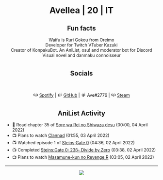<h1 align="center">
Avellea | 20 | IT
</h1>



<h2 align="center">
Fun facts
</h2>

<p align="center">
Waifu is Ruri Gokou from Oreimo<br>
Developer for Twitch VTuber Kazuki<br>
Creator of KonpakuBot. An AniList, osu! and moderator bot for Discord<br>
Visual novel and danmaku connoisseur
</p>

<h1>
<h2 align="center">Socials</h2>
<br>
<p align="center">
<img src="https://open.scdn.co/cdn/images/favicon.5cb2bd30.ico" alt="spotify logo" width="16"> <a href="https://open.spotify.com/user/2r8tkjt7qlh7uo7k06z43t63a">Spotify</a> | <img src="https://github.com/fluidicon.png" alt="github logo" width="16"> <a href="https://github.com/Avellea">GitHub</a> | <img src="https://i.imgur.com/ywxedYu.png" alt="github logo" width="16"> Ave#2776 | <img src="https://store.steampowered.com/favicon.ico" alt="spotify logo" width="16"> <a href="https://steamcommunity.com/id/Avellea/">Steam</a>
</p>
<h1>

<h2 align="center">AniList Activity</h2>

<!-- ANILIST_ACTIVITY:start -->

-   📖 Read chapter 35 of [Sore wa Rei no Shiwaza desu](https://anilist.co/manga/117342) (00:00, 04 April 2022)
-   📺 Plans to watch [Clannad](https://anilist.co/anime/2167) (01:55, 03 April 2022)
-   📺 Watched episode 1 of [Steins;Gate 0](https://anilist.co/anime/21127) (04:36, 02 April 2022)
-   📺 Completed [Steins;Gate 0: 23β- Divide by Zero](https://anilist.co/anime/21624) (03:38, 02 April 2022)
-   📺 Plans to watch [Masamune-kun no Revenge R](https://anilist.co/anime/146953) (03:05, 02 April 2022)

<!-- ANILIST_ACTIVITY:end -->


---



<p align="center">
<img src="https://i.pinimg.com/originals/5f/95/04/5f9504eb5a7d27ec7a6121b9e9aa48b3.gif">
<p>
